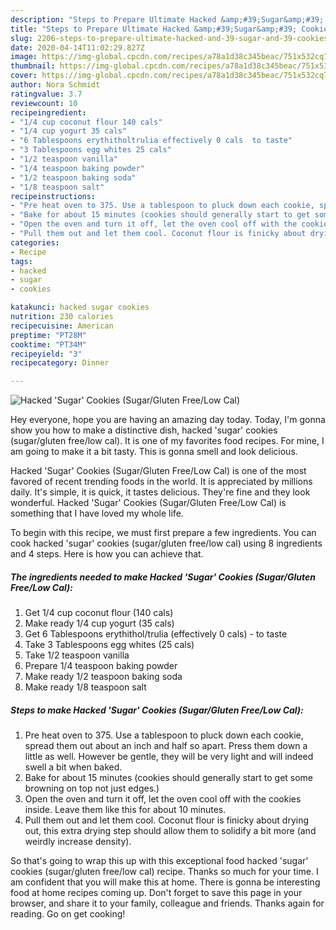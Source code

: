 ```yaml
---
description: "Steps to Prepare Ultimate Hacked &amp;#39;Sugar&amp;#39; Cookies (Sugar/Gluten Free/Low Cal)"
title: "Steps to Prepare Ultimate Hacked &amp;#39;Sugar&amp;#39; Cookies (Sugar/Gluten Free/Low Cal)"
slug: 2206-steps-to-prepare-ultimate-hacked-and-39-sugar-and-39-cookies-sugar-gluten-free-low-cal
date: 2020-04-14T11:02:29.827Z
image: https://img-global.cpcdn.com/recipes/a78a1d38c345beac/751x532cq70/hacked-sugar-cookies-sugargluten-freelow-cal-recipe-main-photo.jpg
thumbnail: https://img-global.cpcdn.com/recipes/a78a1d38c345beac/751x532cq70/hacked-sugar-cookies-sugargluten-freelow-cal-recipe-main-photo.jpg
cover: https://img-global.cpcdn.com/recipes/a78a1d38c345beac/751x532cq70/hacked-sugar-cookies-sugargluten-freelow-cal-recipe-main-photo.jpg
author: Nora Schmidt
ratingvalue: 3.7
reviewcount: 10
recipeingredient:
- "1/4 cup coconut flour 140 cals"
- "1/4 cup yogurt 35 cals"
- "6 Tablespoons erythitholtrulia effectively 0 cals  to taste"
- "3 Tablespoons egg whites 25 cals"
- "1/2 teaspoon vanilla"
- "1/4 teaspoon baking powder"
- "1/2 teaspoon baking soda"
- "1/8 teaspoon salt"
recipeinstructions:
- "Pre heat oven to 375. Use a tablespoon to pluck down each cookie, spread them out about an inch and half so apart. Press them down a little as well. However be gentle, they will be very light and will indeed swell a bit when baked."
- "Bake for about 15 minutes (cookies should generally start to get some browning on top not just edges.)"
- "Open the oven and turn it off, let the oven cool off with the cookies inside. Leave them like this for about 10 minutes."
- "Pull them out and let them cool. Coconut flour is finicky about drying out, this extra drying step should allow them to solidify a bit more (and weirdly increase density)."
categories:
- Recipe
tags:
- hacked
- sugar
- cookies

katakunci: hacked sugar cookies 
nutrition: 230 calories
recipecuisine: American
preptime: "PT28M"
cooktime: "PT34M"
recipeyield: "3"
recipecategory: Dinner

---
```



![Hacked &#39;Sugar&#39; Cookies (Sugar/Gluten Free/Low Cal)](https://img-global.cpcdn.com/recipes/a78a1d38c345beac/751x532cq70/hacked-sugar-cookies-sugargluten-freelow-cal-recipe-main-photo.jpg)

Hey everyone, hope you are having an amazing day today. Today, I'm gonna show you how to make a distinctive dish, hacked &#39;sugar&#39; cookies (sugar/gluten free/low cal). It is one of my favorites food recipes. For mine, I am going to make it a bit tasty. This is gonna smell and look delicious.

Hacked &#39;Sugar&#39; Cookies (Sugar/Gluten Free/Low Cal) is one of the most favored of recent trending foods in the world. It is appreciated by millions daily. It's simple, it is quick, it tastes delicious. They're fine and they look wonderful. Hacked &#39;Sugar&#39; Cookies (Sugar/Gluten Free/Low Cal) is something that I have loved my whole life.




To begin with this recipe, we must first prepare a few ingredients. You can cook hacked &#39;sugar&#39; cookies (sugar/gluten free/low cal) using 8 ingredients and 4 steps. Here is how you can achieve that.

<!--inarticleads1-->

##### The ingredients needed to make Hacked &#39;Sugar&#39; Cookies (Sugar/Gluten Free/Low Cal):

1. Get 1/4 cup coconut flour (140 cals)
1. Make ready 1/4 cup yogurt (35 cals)
1. Get 6 Tablespoons erythithol/trulia (effectively 0 cals) - to taste
1. Take 3 Tablespoons egg whites (25 cals)
1. Take 1/2 teaspoon vanilla
1. Prepare 1/4 teaspoon baking powder
1. Make ready 1/2 teaspoon baking soda
1. Make ready 1/8 teaspoon salt




<!--inarticleads2-->

##### Steps to make Hacked &#39;Sugar&#39; Cookies (Sugar/Gluten Free/Low Cal):

1. Pre heat oven to 375. Use a tablespoon to pluck down each cookie, spread them out about an inch and half so apart. Press them down a little as well. However be gentle, they will be very light and will indeed swell a bit when baked.
1. Bake for about 15 minutes (cookies should generally start to get some browning on top not just edges.)
1. Open the oven and turn it off, let the oven cool off with the cookies inside. Leave them like this for about 10 minutes.
1. Pull them out and let them cool. Coconut flour is finicky about drying out, this extra drying step should allow them to solidify a bit more (and weirdly increase density).




So that's going to wrap this up with this exceptional food hacked &#39;sugar&#39; cookies (sugar/gluten free/low cal) recipe. Thanks so much for your time. I am confident that you will make this at home. There is gonna be interesting food at home recipes coming up. Don't forget to save this page in your browser, and share it to your family, colleague and friends. Thanks again for reading. Go on get cooking!
